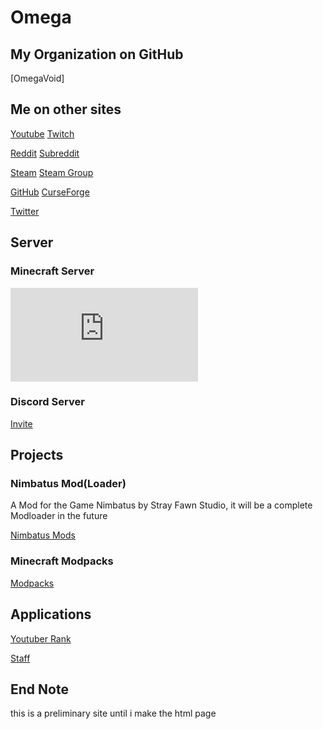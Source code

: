 # Omega

## My Organization on GitHub
[OmegaVoid]

## Me on other sites
[Youtube](https://www.youtube.com/channel/UCaoizWP6Ab0v03viO43ZDSg)
[Twitch](https://www.twitch.tv/omegarogue)

[Reddit](https://www.reddit.com/user/0megaRogue)
[Subreddit](https://www.reddit.com/r/OmegaVoid)

[Steam](https://steamcommunity.com/id/OmegaRogue2/)
[Steam Group](https://steamcommunity.com/groups/OmegaRoguesGroup)

[GitHub](https://github.com/OmegaRogue)
[CurseForge](https://minecraft.curseforge.com/members/OmegaRogue)

[Twitter](https://twitter.com/OmegaRogue1)

## Server
### Minecraft Server
![Banner](https://panel.minecraft-host24.de/multicraft/index.php?r=status/45458.png)
### Discord Server
[Invite](https://discord.gg/9WabdqP)
## Projects
### Nimbatus Mod(Loader)
A Mod for the Game Nimbatus by Stray Fawn Studio, it will be a complete Modloader in the future

[Nimbatus Mods](https://github.com/OmegaRogue/Nimbatus-Mods)
### Minecraft Modpacks
[Modpacks](https://minecraft.curseforge.com/members/OmegaRogue/projects)

## Applications
[Youtuber Rank](https://docs.google.com/forms/d/1GFXSSfgyYl-RpAWPx3ONiqL6gQ1rmTk1OC3_Sus71eE)

[Staff](https://docs.google.com/forms/d/1LHtbVgxwG_5PUrXo0-NcZHxH9jLvnhKSu5W4977anlo)

## End Note
this is a preliminary site until i make the html page
